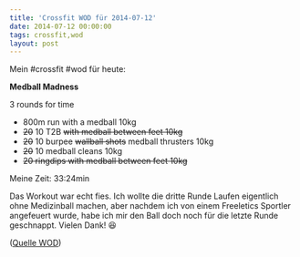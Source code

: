 ```yaml
---
title: 'Crossfit WOD für 2014-07-12'
date: 2014-07-12 00:00:00 
tags: crossfit,wod
layout: post
---
```

Mein #crossfit #wod für heute:

**Medball Madness**

3 rounds for time

* 800m run with a medball 10kg
* ~~20~~ 10 T2B ~~with medball between feet 10kg~~
* ~~20~~ 10 burpee ~~wallball shots~~ medball thrusters 10kg
* ~~20~~ 10 medball cleans 10kg
* ~~20 ringdips with medball between feet 10kg~~

Meine Zeit: 33:24min

Das Workout war echt fies. Ich wollte die dritte Runde Laufen eigentlich ohne Medizinball machen, aber nachdem ich von einem Freeletics Sportler angefeuert wurde, habe ich mir den Ball doch noch für die letzte Runde geschnappt. Vielen Dank! :satisfied:

([Quelle WOD][0])

[0]: http://www.crossfithh.de/workouts--news/workout-saturday23


